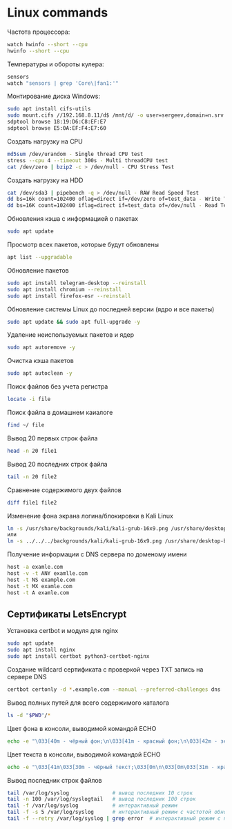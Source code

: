 # Linux commands
Частота процессора:
```bash
watch hwinfo --short --cpu
hwinfo --short --cpu
```

Температуры и обороты кулера:
```bash
sensors
watch "sensors | grep 'Core\|fan1:'" 
```

Монтирование диска Windows:
```bash
sudo apt install cifs-utils
sudo mount.cifs //192.168.8.11/d$ /mnt/d/ -o user=sergeev,domain=n.srv
sdptool browse 18:19:D6:C8:EF:E7
sdptool browse E5:0A:EF:F4:E7:60
```

Создать нагрузку на CPU
```bash
md5sum /dev/urandom - Single thread CPU test
stress --cpu 4 --timeout 300s - Multi threadCPU test
cat /dev/zero | bzip2 -c > /dev/null - CPU Stress Test
```
Создать нагрузку на HDD
```bash
cat /dev/sda3 | pipebench -q > /dev/null - RAW Read Speed Test
dd bs=16k count=102400 oflag=direct if=/dev/zero of=test_data - Write Test
dd bs=16K count=102400 iflag=direct if=test_data of=/dev/null - Read Test
```

Обновления кэша с информацией о пакетах
```bash
sudo apt update
```

Просмотр всех пакетов, которые будут обновлены
```bash
apt list --upgradable
```

Обновление пакетов
```bash
sudo apt install telegram-desktop --reinstall
sudo apt install chromium --reinstall
sudo apt install firefox-esr --reinstall
```

Обновление системы Linux до последней версии (ядро и все пакеты)
```bash
sudo apt update && sudo apt full-upgrade -y
```

Удаление неиспользуемых пакетов и ядер
```bash
sudo apt autoremove -y
```

Очистка кэша пакетов
```bash
sudo apt autoclean -y
```

Поиск файлов без учета регистра
```bash
locate -i file
```

Поиск файла в домашнем каиалоге
```bash
find ~/ file
```
Вывод 20 первых строк файла
```bash
head -n 20 file1
```

Вывод 20 последних строк файла
```bash
tail -n 20 file2
```

Сравнение содержимого двух файлов
```bash
diff file1 file2
```

Изменение фона экрана логина/блокировки в Kali Linux
```bash
ln -s /usr/share/backgrounds/kali/kali-grub-16x9.png /usr/share/desktop-base/kali-theme/login/background
или
ln -s ../../../backgrounds/kali/kali-grub-16x9.png /usr/share/desktop-base/kali-theme/login/background
```

Получение информации с DNS сервера по доменому имени
```bash
host -a examle.com
host -v -t ANY examlle.com 
host -t NS example.com
host -t MX examle.com
host -t A examle.com
```

## Сертификаты LetsEncrypt
Установка certbot и модуля для nginx
```bash
sudo apt update
sudo apt install nginx
sudo apt install certbot python3-certbot-nginx
```

Создание wildcard сертификата с проверкой через TXT запись на сервере DNS
```bash
certbot certonly -d *.example.com --manual --preferred-challenges dns
```

Вывод полных путей для всего содержимого каталога
```bash
ls -d "$PWD"/* 
```

Цвет фона в консоли, выводимой командой ECHO
```bash
echo -e "\033[40m - чёрный фон;\n\033[41m - красный фон;\n\033[42m - зелёный фон;\n\033[43m - желтый фон;\n\033[44m - синий фон;\n\033[45m - фиолетовый фон;\n\033[46m - голубой фон;\n\033[47m - серый фон;\n\033[0m - сброс фона на настройки по умолчанию"
```

Цвет текста в консоли, выводимой командой ECHO
```bash
echo -e "\033[41m\033[30m - чёрный текст;\033[0m\n\033[0m\033[31m - красный текст;\n\033[32m - зелёный текст;\n\033[33m - желтый текст;\n\033[34m - синий текст;\n\033[35m - фиолетовый текст;\n\033[36m - голубой текст;\n\033[37m - серый текст\n"

```
Вывод последник строк файлов
```bash
tail /var/log/syslog              # вывод последних 10 строк
tail -n 100 /var/log/syslogtail   # вывод последник 100 строк
tail -f /var/log/syslog           # интерактивный режим
tail -f -s 5 /var/log/syslog      # интерактивный режим с частотой обновления 5 секунд
tail -f --retry /var/log/syslog | grep error  # интерактивный режим с повтором открытия и фильтрацией по ошибкам
``` 










